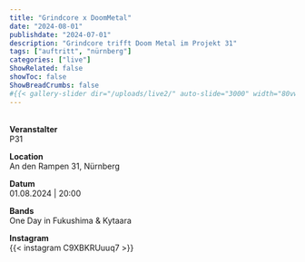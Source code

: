 ```yaml
---
title: "Grindcore x DoomMetal"
date: "2024-08-01"
publishdate: "2024-07-01"
description: "Grindcore trifft Doom Metal im Projekt 31"
tags: ["auftritt", "nürnberg"]
categories: ["live"]
ShowRelated: false
showToc: false
ShowBreadCrumbs: false
#{{< gallery-slider dir="/uploads/live2/" auto-slide="3000" width="80vw" height="500px" >}}
---
```


&nbsp;  
**Veranstalter**  
P31

**Location**  
An den Rampen 31, Nürnberg

**Datum**  
01.08.2024 | 20:00  

**Bands**  
One Day in Fukushima & Kytaara 

**Instagram**  
{{< instagram C9XBKRUuuq7 >}}  